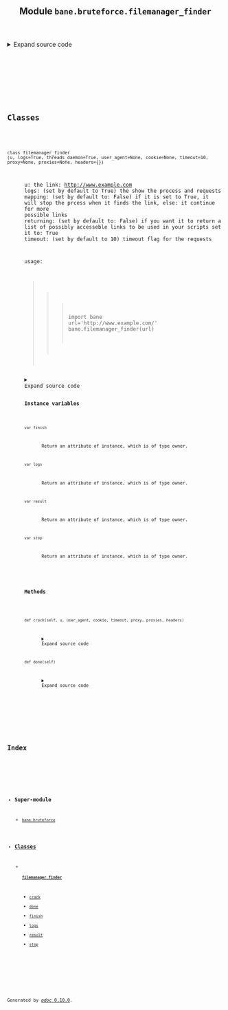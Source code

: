 <body>
<main>
<article id="content">
<header>
<h1 class="title">Module <code>bane.bruteforce.filemanager_finder</code></h1>
</header>
<section id="section-intro">
<details class="source">
<summary>
<span>Expand source code</span>
</summary>
<pre><code class="python">from bane.bruteforce.utils import *

class filemanager_finder:
    __slots__ = [&#34;logs&#34;, &#34;stop&#34;, &#34;finish&#34;, &#34;result&#34;]

    def __init__(
        self,
        u,
        logs=True,
        threads_daemon=True,
        user_agent=None,
        cookie=None,
        timeout=10,
        proxy=None,
        proxies=None,
        headers={}
    ):
        &#34;&#34;&#34;
        u: the link: http://www.example.com
        logs: (set by default to True) the show the process and requests
        mapping: (set by default to: False) if it is set to True, it will stop the prcess when it finds the link, else: it continue for more
        possible links
        returning: (set by default to: False) if you want it to return a list of possibly accesseble links to be used in your scripts set it to: True
        timeout: (set by default to 10) timeout flag for the requests

        usage:

        &gt;&gt;&gt;import bane
        &gt;&gt;&gt;url=&#39;http://www.example.com/&#39;
        &gt;&gt;&gt;bane.filemanager_finder(url)
        &#34;&#34;&#34;
        self.logs = logs
        self.stop = False
        self.finish = False
        self.result = {}
        t = threading.Thread(
            target=self.crack,
            args=(
                u,
                user_agent,
                cookie,
                timeout,
                proxy,
                proxies,
                headers,
            ),
        )
        t.daemon = threads_daemon
        t.start()

    def crack(self, u, user_agent, cookie, timeout, proxy, proxies,headers):
        for i in manager:
            if self.stop == True:
                self.finish = True
                break
            if user_agent:
                us = user_agent
            else:
                us = random.choice(ua)
            hed = {&#34;User-Agent&#34;: us}
            if cookie:
                hed.update({&#34;Cookie&#34;: cookie})
            hed.update(headers)
            try:
                if u[len(u) - 1] == &#34;/&#34;:
                    u = u[0 : len(u) - 1]
                g = u + i
                r = requests.Session().get(
                    g,
                    headers=hed,
                    allow_redirects=False,
                    proxies=proxy,
                    timeout=timeout,
                    verify=False,
                )
                if r.status_code == requests.codes.ok:
                    if (
                        (&#34;Uncaught exception&#34; not in r.text)
                        and (&#34;404 Not Found&#34; not in r.text)
                        and (&#34;could not be found&#34; not in r.text)
                    ):
                        self.finish = True
                        if self.logs == True:
                            sys.stdout.write(
                                &#34;\rStats: {}/{} | Found: {}  &#34;.format(
                                    manager.index(g), len(manager), self.finish
                                )
                            )
                            sys.stdout.flush()
                        self.result.update({u: g})
                        break
                    else:
                        if self.logs == True:
                            sys.stdout.write(
                                &#34;\rStats: {}/{} | Found: {}  &#34;.format(
                                    manager.index(g), len(manager), self.finish
                                )
                            )
                            sys.stdout.flush()
                else:
                    if self.logs == True:
                        sys.stdout.write(
                            &#34;\rStats: {}/{} | Found: {}  &#34;.format(
                                manager.index(g), len(manager), self.finish
                            )
                        )
                        sys.stdout.flush()
            except KeyboardInterrupt:
                break
            except Exception as e:
                pass
        self.finish = True

    def done(self):
        return self.finish</code></pre>
</details>
</section>
<section>
</section>
<section>
</section>
<section>
</section>
<section>
<h2 class="section-title" id="header-classes">Classes</h2>
<dl>
<dt id="bane.bruteforce.filemanager_finder.filemanager_finder"><code class="flex name class">
<span>class <span class="ident">filemanager_finder</span></span>
<span>(</span><span>u, logs=True, threads_daemon=True, user_agent=None, cookie=None, timeout=10, proxy=None, proxies=None, headers={})</span>
</code></dt>
<dd>
<div class="desc"><p>u: the link: <a href="http://www.example.com">http://www.example.com</a>
logs: (set by default to True) the show the process and requests
mapping: (set by default to: False) if it is set to True, it will stop the prcess when it finds the link, else: it continue for more
possible links
returning: (set by default to: False) if you want it to return a list of possibly accesseble links to be used in your scripts set it to: True
timeout: (set by default to 10) timeout flag for the requests</p>
<p>usage:</p>
<blockquote>
<blockquote>
<blockquote>
<p>import bane
url='http://www.example.com/'
bane.filemanager_finder(url)</p>
</blockquote>
</blockquote>
</blockquote></div>
<details class="source">
<summary>
<span>Expand source code</span>
</summary>
<pre><code class="python">class filemanager_finder:
    __slots__ = [&#34;logs&#34;, &#34;stop&#34;, &#34;finish&#34;, &#34;result&#34;]

    def __init__(
        self,
        u,
        logs=True,
        threads_daemon=True,
        user_agent=None,
        cookie=None,
        timeout=10,
        proxy=None,
        proxies=None,
        headers={}
    ):
        &#34;&#34;&#34;
        u: the link: http://www.example.com
        logs: (set by default to True) the show the process and requests
        mapping: (set by default to: False) if it is set to True, it will stop the prcess when it finds the link, else: it continue for more
        possible links
        returning: (set by default to: False) if you want it to return a list of possibly accesseble links to be used in your scripts set it to: True
        timeout: (set by default to 10) timeout flag for the requests

        usage:

        &gt;&gt;&gt;import bane
        &gt;&gt;&gt;url=&#39;http://www.example.com/&#39;
        &gt;&gt;&gt;bane.filemanager_finder(url)
        &#34;&#34;&#34;
        self.logs = logs
        self.stop = False
        self.finish = False
        self.result = {}
        t = threading.Thread(
            target=self.crack,
            args=(
                u,
                user_agent,
                cookie,
                timeout,
                proxy,
                proxies,
                headers,
            ),
        )
        t.daemon = threads_daemon
        t.start()

    def crack(self, u, user_agent, cookie, timeout, proxy, proxies,headers):
        for i in manager:
            if self.stop == True:
                self.finish = True
                break
            if user_agent:
                us = user_agent
            else:
                us = random.choice(ua)
            hed = {&#34;User-Agent&#34;: us}
            if cookie:
                hed.update({&#34;Cookie&#34;: cookie})
            hed.update(headers)
            try:
                if u[len(u) - 1] == &#34;/&#34;:
                    u = u[0 : len(u) - 1]
                g = u + i
                r = requests.Session().get(
                    g,
                    headers=hed,
                    allow_redirects=False,
                    proxies=proxy,
                    timeout=timeout,
                    verify=False,
                )
                if r.status_code == requests.codes.ok:
                    if (
                        (&#34;Uncaught exception&#34; not in r.text)
                        and (&#34;404 Not Found&#34; not in r.text)
                        and (&#34;could not be found&#34; not in r.text)
                    ):
                        self.finish = True
                        if self.logs == True:
                            sys.stdout.write(
                                &#34;\rStats: {}/{} | Found: {}  &#34;.format(
                                    manager.index(g), len(manager), self.finish
                                )
                            )
                            sys.stdout.flush()
                        self.result.update({u: g})
                        break
                    else:
                        if self.logs == True:
                            sys.stdout.write(
                                &#34;\rStats: {}/{} | Found: {}  &#34;.format(
                                    manager.index(g), len(manager), self.finish
                                )
                            )
                            sys.stdout.flush()
                else:
                    if self.logs == True:
                        sys.stdout.write(
                            &#34;\rStats: {}/{} | Found: {}  &#34;.format(
                                manager.index(g), len(manager), self.finish
                            )
                        )
                        sys.stdout.flush()
            except KeyboardInterrupt:
                break
            except Exception as e:
                pass
        self.finish = True

    def done(self):
        return self.finish</code></pre>
</details>
<h3>Instance variables</h3>
<dl>
<dt id="bane.bruteforce.filemanager_finder.filemanager_finder.finish"><code class="name">var <span class="ident">finish</span></code></dt>
<dd>
<div class="desc"><p>Return an attribute of instance, which is of type owner.</p></div>
</dd>
<dt id="bane.bruteforce.filemanager_finder.filemanager_finder.logs"><code class="name">var <span class="ident">logs</span></code></dt>
<dd>
<div class="desc"><p>Return an attribute of instance, which is of type owner.</p></div>
</dd>
<dt id="bane.bruteforce.filemanager_finder.filemanager_finder.result"><code class="name">var <span class="ident">result</span></code></dt>
<dd>
<div class="desc"><p>Return an attribute of instance, which is of type owner.</p></div>
</dd>
<dt id="bane.bruteforce.filemanager_finder.filemanager_finder.stop"><code class="name">var <span class="ident">stop</span></code></dt>
<dd>
<div class="desc"><p>Return an attribute of instance, which is of type owner.</p></div>
</dd>
</dl>
<h3>Methods</h3>
<dl>
<dt id="bane.bruteforce.filemanager_finder.filemanager_finder.crack"><code class="name flex">
<span>def <span class="ident">crack</span></span>(<span>self, u, user_agent, cookie, timeout, proxy, proxies, headers)</span>
</code></dt>
<dd>
<div class="desc"></div>
<details class="source">
<summary>
<span>Expand source code</span>
</summary>
<pre><code class="python">def crack(self, u, user_agent, cookie, timeout, proxy, proxies,headers):
    for i in manager:
        if self.stop == True:
            self.finish = True
            break
        if user_agent:
            us = user_agent
        else:
            us = random.choice(ua)
        hed = {&#34;User-Agent&#34;: us}
        if cookie:
            hed.update({&#34;Cookie&#34;: cookie})
        hed.update(headers)
        try:
            if u[len(u) - 1] == &#34;/&#34;:
                u = u[0 : len(u) - 1]
            g = u + i
            r = requests.Session().get(
                g,
                headers=hed,
                allow_redirects=False,
                proxies=proxy,
                timeout=timeout,
                verify=False,
            )
            if r.status_code == requests.codes.ok:
                if (
                    (&#34;Uncaught exception&#34; not in r.text)
                    and (&#34;404 Not Found&#34; not in r.text)
                    and (&#34;could not be found&#34; not in r.text)
                ):
                    self.finish = True
                    if self.logs == True:
                        sys.stdout.write(
                            &#34;\rStats: {}/{} | Found: {}  &#34;.format(
                                manager.index(g), len(manager), self.finish
                            )
                        )
                        sys.stdout.flush()
                    self.result.update({u: g})
                    break
                else:
                    if self.logs == True:
                        sys.stdout.write(
                            &#34;\rStats: {}/{} | Found: {}  &#34;.format(
                                manager.index(g), len(manager), self.finish
                            )
                        )
                        sys.stdout.flush()
            else:
                if self.logs == True:
                    sys.stdout.write(
                        &#34;\rStats: {}/{} | Found: {}  &#34;.format(
                            manager.index(g), len(manager), self.finish
                        )
                    )
                    sys.stdout.flush()
        except KeyboardInterrupt:
            break
        except Exception as e:
            pass
    self.finish = True</code></pre>
</details>
</dd>
<dt id="bane.bruteforce.filemanager_finder.filemanager_finder.done"><code class="name flex">
<span>def <span class="ident">done</span></span>(<span>self)</span>
</code></dt>
<dd>
<div class="desc"></div>
<details class="source">
<summary>
<span>Expand source code</span>
</summary>
<pre><code class="python">def done(self):
    return self.finish</code></pre>
</details>
</dd>
</dl>
</dd>
</dl>
</section>
</article>
<nav id="sidebar">
<h1>Index</h1>
<div class="toc">
<ul></ul>
</div>
<ul id="index">
<li><h3>Super-module</h3>
<ul>
<li><code><a title="bane.bruteforce" href="index.md">bane.bruteforce</a></code></li>
</ul>
</li>
<li><h3><a href="#header-classes">Classes</a></h3>
<ul>
<li>
<h4><code><a title="bane.bruteforce.filemanager_finder.filemanager_finder" href="#bane.bruteforce.filemanager_finder.filemanager_finder">filemanager_finder</a></code></h4>
<ul class="two-column">
<li><code><a title="bane.bruteforce.filemanager_finder.filemanager_finder.crack" href="#bane.bruteforce.filemanager_finder.filemanager_finder.crack">crack</a></code></li>
<li><code><a title="bane.bruteforce.filemanager_finder.filemanager_finder.done" href="#bane.bruteforce.filemanager_finder.filemanager_finder.done">done</a></code></li>
<li><code><a title="bane.bruteforce.filemanager_finder.filemanager_finder.finish" href="#bane.bruteforce.filemanager_finder.filemanager_finder.finish">finish</a></code></li>
<li><code><a title="bane.bruteforce.filemanager_finder.filemanager_finder.logs" href="#bane.bruteforce.filemanager_finder.filemanager_finder.logs">logs</a></code></li>
<li><code><a title="bane.bruteforce.filemanager_finder.filemanager_finder.result" href="#bane.bruteforce.filemanager_finder.filemanager_finder.result">result</a></code></li>
<li><code><a title="bane.bruteforce.filemanager_finder.filemanager_finder.stop" href="#bane.bruteforce.filemanager_finder.filemanager_finder.stop">stop</a></code></li>
</ul>
</li>
</ul>
</li>
</ul>
</nav>
</main>
<footer id="footer">
<p>Generated by <a href="https://pdoc3.github.io/pdoc" title="pdoc: Python API documentation generator"><cite>pdoc</cite> 0.10.0</a>.</p>
</footer>
</body>
</html>